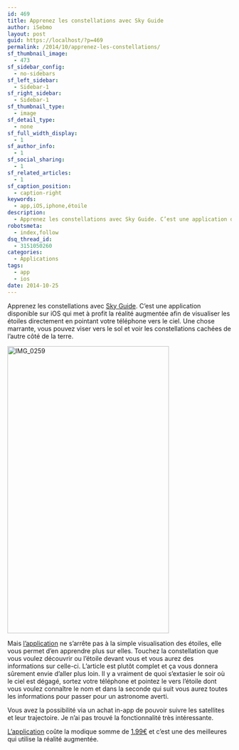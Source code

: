 ```yaml
---
id: 469
title: Apprenez les constellations avec Sky Guide
author: iSebmo
layout: post
guid: https://localhost/?p=469
permalink: /2014/10/apprenez-les-constellations/
sf_thumbnail_image:
  - 473
sf_sidebar_config:
  - no-sidebars
sf_left_sidebar:
  - Sidebar-1
sf_right_sidebar:
  - Sidebar-1
sf_thumbnail_type:
  - image
sf_detail_type:
  - none
sf_full_width_display:
  - 1
sf_author_info:
  - 1
sf_social_sharing:
  - 1
sf_related_articles:
  - 1
sf_caption_position:
  - caption-right
keywords:
  - app,iOS,iphone,étoile
description:
  - Apprenez les constellations avec Sky Guide. C’est une application disponible sur iOS qui met à profit la réalité augmentée afin de visualiser les étoiles directement en pointant votre téléphone vers le ciel.
robotsmeta:
  - index,follow
dsq_thread_id:
  - 3151050260
categories:
  - Applications
tags:
  - app
  - ios
date: 2014-10-25
---
```

Apprenez les constellations avec [Sky Guide][1]. C’est une application disponible sur iOS qui met à profit la réalité augmentée afin de visualiser les étoiles directement en pointant votre téléphone vers le ciel. Une chose marrante, vous pouvez viser vers le sol et voir les constellations cachées de l’autre côté de la terre.

[<img class="aligncenter  wp-image-472" src="https://s3.eu-central-1.amazonaws.com/tfada/IMG_0259.jpg" alt="IMG_0259" width="363" height="645" />][2]

Mais [l’application][1] ne s’arrête pas à la simple visualisation des étoiles, elle vous permet d’en apprendre plus sur elles. Touchez la constellation que vous voulez découvrir ou l’étoile devant vous et vous aurez des informations sur celle-ci. L’article est plutôt complet et ça vous donnera sûrement envie d’aller plus loin. Il y a vraiment de quoi s’extasier le soir où le ciel est dégagé, sortez votre téléphone et pointez le vers l’étoile dont vous voulez connaître le nom et dans la seconde qui suit vous aurez toutes les informations pour passer pour un astronome averti.

Vous avez la possibilité via un achat in-app de pouvoir suivre les satellites et leur trajectoire. Je n’ai pas trouvé la fonctionnalité très intéressante.

[L’application][1] coûte la modique somme de [1.99€][1] et c’est une des meilleures qui utilise la réalité augmentée.

 [1]: https://itunes.apple.com/us/app/sky-guide-view-stars-night/id576588894?mt=8
 [2]: https://s3.eu-central-1.amazonaws.com/tfada/IMG_0259.jpg